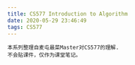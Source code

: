```yaml
---
title: CS577 Introduction to Algorithm
date: 2020-05-29 23:46:49
tags: CS577
---
```

    本系列整理自麦屯最菜Master对CS577的理解.
    不会贴课件，仅作为课堂笔记。
